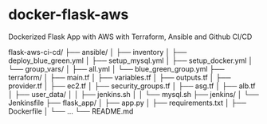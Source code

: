 # docker-flask-aws
Dockerized Flask App with AWS with Terraform, Ansible and Github CI/CD


flask-aws-ci-cd/
├── ansible/
│   ├── inventory
│   ├── deploy_blue_green.yml
│   ├── setup_mysql.yml
│   ├── setup_docker.yml
│   └── group_vars/
│       ├── all.yml
│       └── blue_green_group.yml
├── terraform/
│   ├── main.tf
│   ├── variables.tf
│   ├── outputs.tf
│   ├── provider.tf
│   ├── ec2.tf
│   ├── security_groups.tf
│   ├── asg.tf
│   ├── alb.tf
│   ├── user_data/
│   │   ├── jenkins.sh
│   │   └── mysql.sh
├── jenkins/
│   └── Jenkinsfile
├── flask_app/
│   ├── app.py
│   ├── requirements.txt
│   ├── Dockerfile
│   └── ...
└── README.md


